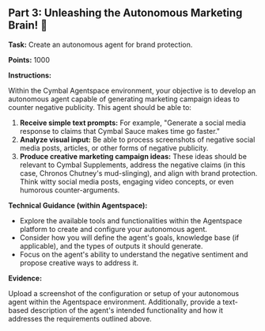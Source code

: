 ## Part 3: Unleashing the Autonomous Marketing Brain! 🧠

**Task:** Create an autonomous agent for brand protection.

**Points:** 1000

**Instructions:**

Within the Cymbal Agentspace environment, your objective is to develop an autonomous agent capable of generating marketing campaign ideas to counter negative publicity. This agent should be able to:

1.  **Receive simple text prompts:** For example, "Generate a social media response to claims that Cymbal Sauce makes time go faster."
2.  **Analyze visual input:** Be able to process screenshots of negative social media posts, articles, or other forms of negative publicity.
3.  **Produce creative marketing campaign ideas:** These ideas should be relevant to Cymbal Supplements, address the negative claims (in this case, Chronos Chutney's mud-slinging), and align with brand protection. Think witty social media posts, engaging video concepts, or even humorous counter-arguments.

**Technical Guidance (within Agentspace):**

* Explore the available tools and functionalities within the Agentspace platform to create and configure your autonomous agent.
* Consider how you will define the agent's goals, knowledge base (if applicable), and the types of outputs it should generate.
* Focus on the agent's ability to understand the negative sentiment and propose creative ways to address it.

**Evidence:**

Upload a screenshot of the configuration or setup of your autonomous agent within the Agentspace environment. Additionally, provide a text-based description of the agent's intended functionality and how it addresses the requirements outlined above.